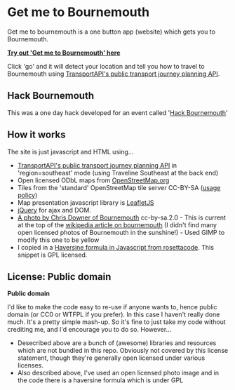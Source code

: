 # Get me to Bournemouth

Get me to bournemouth is a one button app (website) which gets you to Bournemouth.

**[Try out 'Get me to Bournemouth' here](http://harrywood.co.uk/get-me-to-bournemouth)**
 
Click 'go' and it will detect your location and tell you how to travel to Bournemouth using [TransportAPI's public transport journey planning API](https://developer.transportapi.com/documentation/public-journey-planning).

## Hack Bournemouth ##

This was a one day hack developed for an event called '[Hack Bournemouth](http://hackbmth.org)' 

## How it works ##

The site is just javascript and HTML using...
* [TransportAPI's public transport journey planning API](https://developer.transportapi.com/documentation/public-journey-planning) in 'region=southeast' mode (using Traveline Southeast at the back end)
* Open licensed ODbL maps from [OpenStreetMap.org](http://openstreetmap.org)
* Tiles from the 'standard' OpenStreetMap tile server CC-BY-SA ([usage policy](http://wiki.openstreetmap.org/wiki/Tile_usage_policy))
* Map presentation javascript library is [LeafletJS](http://leafletjs.com)
* [jQuery](http://jquery.com) for ajax and DOM.
* [A photo by Chris Downer of Bournemouth](http://www.geograph.org.uk/photo/509151) cc-by-sa.2.0  - This is current at the top of the [wikipedia article on bournemouth](http://en.wikipedia.org/wiki/Bournemouth) (I didn't find many open licensed photos of Bournemouth in the sunshine!) - Used GIMP to modify this one to be yellow
* I copied in a [Haversine formula in Javascript from rosettacode](http://rosettacode.org/wiki/Haversine_formula#JavaScript]). This snippet is GPL licensed.

## License: Public domain

**Public domain**

I'd like to make the code easy to re-use if anyone wants to, hence public domain (or CC0 or WTFPL if you prefer). In this case I haven't really done much. It's a pretty simple mash-up. So it's fine to just take my code without crediting me, and I'd encourage you to do so. However...

* Desecribed above are a bunch of (awesome) libraries and resources which are not bundled in this repo. Obviously not covered by this license statement, though they're generally open licensed under various licenses.
* Also described above, I've used an open licensed photo image and in the code there is a haversine formula which is under GPL

